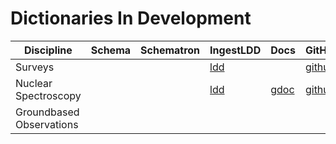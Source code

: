 # Dictionaries In Development

| Discipline               | Schema | Schematron | IngestLDD                                                                                               | Docs                                                                                    | GitHub                                                    |
|--------------------------|--------|------------|---------------------------------------------------------------------------------------------------------|-----------------------------------------------------------------------------------------|-----------------------------------------------------------|
| Surveys                  |        |            | [ldd](https://raw.githubusercontent.com/sbn-psi/ldd-survey/development/src/1.0.0.0/ldd-survey.xml)      |                                                                                         | [github](https://github.com/sbn-psi/ldd-survey)           |
| Nuclear Spectroscopy     |        |            | [ldd](https://raw.githubusercontent.com/pds-data-dictionaries/ldd-wave/master/src/1.0.0.0/ldd-wave.xml) | [gdoc](https://docs.google.com/document/d/1L9fv5Tr6J4pB9BU3rHxqnSfLFr-XhV7TKXdN4mp23lo) | [github](https://github.com/sbn-psi/pds4-dictionary-grns) |
| Groundbased Observations |        |            |                                                                                                         |                                                                                         |                                                           |
